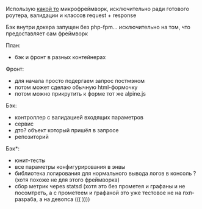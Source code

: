 Использую [какой то](https://github.com/gotzmann/comet) микрофреймворк, исключительно ради готового роутера, валидации и классов request + response

Бэк внутри докера запущен без php-fpm... исключительно на том, что предоставляет сам фреймворк

План:
 - бэк и фронт в разных контейнерах

Фронт:
 - для начала просто подергаем запрос постмэном
 - потом может сделаю обычную html-формочку
 - потом можно прикрутить к форме тот же alpine.js

Бэк:
 - контроллер с валидацией входящих параметров
 - сервис
 - дто? объект который пришёл в запросе
 - репозиторий

Бэк*:
- юнит-тесты
- все параметры конфигурирования в энвы
- библиотека логирования для нормального вывода логов в консоль ? (хотя похоже не для этого фреймворка)
- сбор метрик через statsd (хотя это без прометея и графаны и не посомтреть, а с прометеем и графаной это уже тестовое не на пхп-разраба, а на девопса ((( ))))
